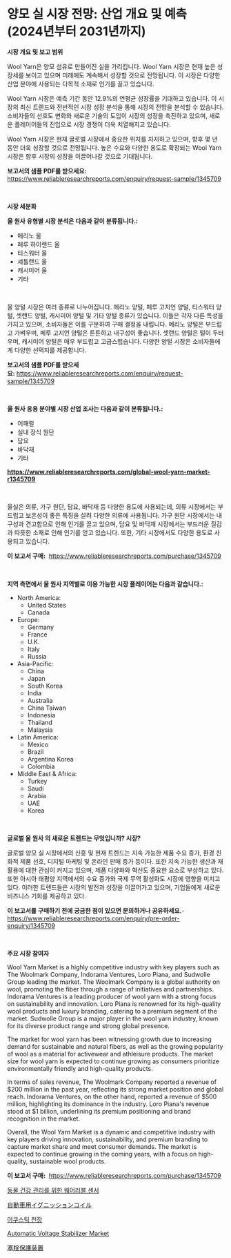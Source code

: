 <p><h1>양모 실 시장 전망: 산업 개요 및 예측 (2024년부터 2031년까지)</h1></p><p><strong>시장 개요 및 보고 범위</strong></p>
<p><p>Wool Yarn은 양모 섬유로 만들어진 실을 가리킵니다. Wool Yarn 시장은 현재 높은 성장세를 보이고 있으며 미래에도 계속해서 성장할 것으로 전망됩니다. 이 시장은 다양한 산업 분야에 사용되는 다목적 소재로 인기를 끌고 있습니다.</p><p>Wool Yarn 시장은 예측 기간 동안 12.9%의 연평균 성장률을 기대하고 있습니다. 이 시장의 최신 트렌드와 전반적인 시장 성장 분석을 통해 시장의 전망을 분석할 수 있습니다. 소비자들의 선호도 변화와 새로운 기술의 도입이 시장의 성장을 촉진하고 있으며, 새로운 플레이어들의 진입으로 시장 경쟁이 더욱 치열해지고 있습니다.</p><p>Wool Yarn 시장은 현재 글로벌 시장에서 중요한 위치를 차지하고 있으며, 향후 몇 년 동안 더욱 성장할 것으로 전망됩니다. 높은 수요와 다양한 용도로 확장되는 Wool Yarn 시장은 향후 시장의 성장을 이끌어나갈 것으로 기대됩니다.</p></p>
<p><strong>보고서의 샘플 PDF를 받으세요:</strong> <a href="https://www.reliableresearchreports.com/enquiry/request-sample/1345709">https://www.reliableresearchreports.com/enquiry/request-sample/1345709</a></p>
<p>&nbsp;</p>
<p><strong>시장 세분화</strong></p>
<p><strong>울 원사 유형별 시장 분석은 다음과 같이 분류됩니다.:</strong></p>
<p><ul><li>메리노 울</li><li>페루 하이랜드 울</li><li>티스워터 울</li><li>셰틀랜드 울</li><li>캐시미어 울</li><li>기타</li></ul></p>
<p>&nbsp;</p>
<p><p>울 양털 시장은 여러 종류로 나누어집니다. 메리노 양털, 페루 고지언 양털, 티스워터 양털, 셋랜드 양털, 캐시미어 양털 및 기타 양털 종류가 있습니다. 이들은 각자 다른 특성을 가지고 있으며, 소비자들은 이를 구분하여 구매 결정을 내립니다. 메리노 양털은 부드럽고 가벼우며, 페루 고지언 양털은 튼튼하고 내구성이 좋습니다. 셋랜드 양털은 털이 두터우며, 캐시미어 양털은 매우 부드럽고 고급스럽습니다. 다양한 양털 시장은 소비자들에게 다양한 선택지를 제공합니다.</p></p>
<p><strong>보고서의 샘플 PDF를 받으세요:</strong>&nbsp;<a href="https://www.reliableresearchreports.com/enquiry/request-sample/1345709">https://www.reliableresearchreports.com/enquiry/request-sample/1345709</a></p>
<p>&nbsp;</p>
<p><strong> 울 원사 응용 분야별 시장 산업 조사는 다음과 같이 분류됩니다.:</strong></p>
<p><ul><li>어패럴</li><li>실내 장식 원단</li><li>담요</li><li>바닥재</li><li>기타</li></ul></p>
<p><strong><a href="https://www.reliableresearchreports.com/global-wool-yarn-market-r1345709">https://www.reliableresearchreports.com/global-wool-yarn-market-r1345709</a></strong></p>
<p>&nbsp;</p>
<p><p>울실은 의류, 가구 원단, 담요, 바닥재 등 다양한 용도에 사용되는데, 의류 시장에서는 부드럽고 보온성이 좋은 특징을 살려 다양한 의류에 사용됩니다. 가구 원단 시장에서는 내구성과 견고함으로 인해 인기를 끌고 있으며, 담요 및 바닥재 시장에서는 부드러운 질감과 따뜻한 소재로 인해 인기를 얻고 있습니다. 또한, 기타 시장에서도 다양한 용도로 사용되고 있습니다.</p></p>
<p><strong>이 보고서 구매:</strong>&nbsp; <a href="https://www.reliableresearchreports.com/purchase/1345709">https://www.reliableresearchreports.com/purchase/1345709</a></p>
<p>&nbsp;</p>
<p><strong>지역 측면에서 울 원사 지역별로 이용 가능한 시장 플레이어는 다음과 같습니다.:</strong></p>
<p><ul>
    <li>
        North America:
        <ul>
            <li>United States</li>
            <li>Canada</li>
        </ul>
    </li>
    <li>
        Europe:
        <ul>
            <li>Germany</li>
            <li>France</li>
            <li>U.K.</li>
            <li>Italy</li>
            <li>Russia</li>
        </ul>
    </li>
    <li>
        Asia-Pacific:
        <ul>
            <li>China</li>
            <li>Japan</li>
            <li>South Korea</li>
            <li>India</li>
            <li>Australia</li>
            <li>China Taiwan</li>
            <li>Indonesia</li>
            <li>Thailand</li>
            <li>Malaysia</li>
        </ul>
    </li>
    <li>
        Latin America:
        <ul>
            <li>Mexico</li>
            <li>Brazil</li>
            <li>Argentina Korea</li>
            <li>Colombia</li>
        </ul>
    </li>
    <li>
        Middle East & Africa:
        <ul>
            <li>Turkey</li>
            <li>Saudi</li>
            <li>Arabia</li>
            <li>UAE</li>
            <li>Korea</li>
        </ul>
    </li>
    </ul></p>
<p>&nbsp;</p>
<p><strong>글로벌 울 원사 의 새로운 트렌드는 무엇입니까? 시장?</strong></p>
<p><p>글로벌 양모 실 시장에서의 신흥 및 현재 트렌드는 지속 가능한 제품 수요 증가, 환경 친화적 제품 선호, 디지털 마케팅 및 온라인 판매 증가 등이다. 또한 지속 가능한 생산과 재활용에 대한 관심이 커지고 있으며, 제품 다양화와 혁신도 중요한 요소로 부상하고 있다. 또한 아시아 태평양 지역에서의 수요 증가와 국제 무역 활성화도 시장에 영향을 미치고 있다. 이러한 트렌드들은 시장의 발전과 성장을 이끌어가고 있으며, 기업들에게 새로운 비즈니스 기회를 제공하고 있다.</p></p>
<p><strong>이 보고서를 구매하기 전에 궁금한 점이 있으면 문의하거나 공유하세요.</strong>- <a href="https://www.reliableresearchreports.com/enquiry/pre-order-enquiry/1345709">https://www.reliableresearchreports.com/enquiry/pre-order-enquiry/1345709</a></p>
<p>&nbsp;</p>
<p><strong>주요 시장 참여자</strong></p>
<p><p>Wool Yarn Market is a highly competitive industry with key players such as The Woolmark Company, Indorama Ventures, Loro Piana, and Sudwolle Group leading the market. The Woolmark Company is a global authority on wool, promoting the fiber through a range of initiatives and partnerships. Indorama Ventures is a leading producer of wool yarn with a strong focus on sustainability and innovation. Loro Piana is renowned for its high-quality wool products and luxury branding, catering to a premium segment of the market. Sudwolle Group is a major player in the wool yarn industry, known for its diverse product range and strong global presence.</p><p>The market for wool yarn has been witnessing growth due to increasing demand for sustainable and natural fibers, as well as the growing popularity of wool as a material for activewear and athleisure products. The market size for wool yarn is expected to continue growing as consumers prioritize environmentally friendly and high-quality products.</p><p>In terms of sales revenue, The Woolmark Company reported a revenue of $200 million in the past year, reflecting its strong market position and global reach. Indorama Ventures, on the other hand, reported a revenue of $500 million, highlighting its dominance in the industry. Loro Piana's revenue stood at $1 billion, underlining its premium positioning and brand recognition in the market.</p><p>Overall, the Wool Yarn Market is a dynamic and competitive industry with key players driving innovation, sustainability, and premium branding to capture market share and meet consumer demands. The market is expected to continue growing in the coming years, with a focus on high-quality, sustainable wool products.</p></p>
<p><strong>이 보고서 구매:</strong>&nbsp;&nbsp;<a href="https://www.reliableresearchreports.com/purchase/1345709">https://www.reliableresearchreports.com/purchase/1345709</a></p>
<p><p><a href="https://github.com/sougarounis/Market-Research-Report-List-3/blob/main/819812720407.md">동물 건강 관리를 위한 웨어러블 센서</a></p><p><a href="https://medium.com/@jacksonwiza1924/%E8%87%AA%E5%8B%95%E8%BB%8A%E3%82%A4%E3%82%B0%E3%83%8B%E3%83%83%E3%82%B7%E3%83%A7%E3%83%B3%E3%82%B3%E3%82%A4%E3%83%AB%E5%B8%82%E5%A0%B4%E3%81%AE%E5%B1%95%E6%9C%9B-%E7%94%A3%E6%A5%AD%E6%A6%82%E8%A6%81%E3%81%A8%E4%BA%88%E6%B8%AC-2024%E5%B9%B4%E3%81%8B%E3%82%892031%E5%B9%B4-250daa415967">自動車用イグニッションコイル</a></p><p><a href="https://medium.com/@derrickmafrks96745/%EC%9D%8C%ED%96%A5-%EC%B2%9C%EC%9E%A5-%EC%8B%9C%EC%9E%A5-%EA%B2%BD%EC%9F%81-%EB%B6%84%EC%84%9D-%EC%8B%9C%EC%9E%A5-%EB%8F%99%ED%96%A5-%EB%B0%8F-2031%EB%85%84%EA%B9%8C%EC%A7%80%EC%9D%98-%EC%98%88%EC%B8%A1-8fef2182e929">어쿠스틱 천장</a></p><p><a href="https://github.com/gdfhhhj/Market-Research-Report-List-4/blob/main/automatic-voltage-stabilizer-market.md">Automatic Voltage Stabilizer Market</a></p><p><a href="https://github.com/AaronVargas43/Market-Research-Report-List-1/blob/main/619711722377.md">塞栓保護装置</a></p></p>